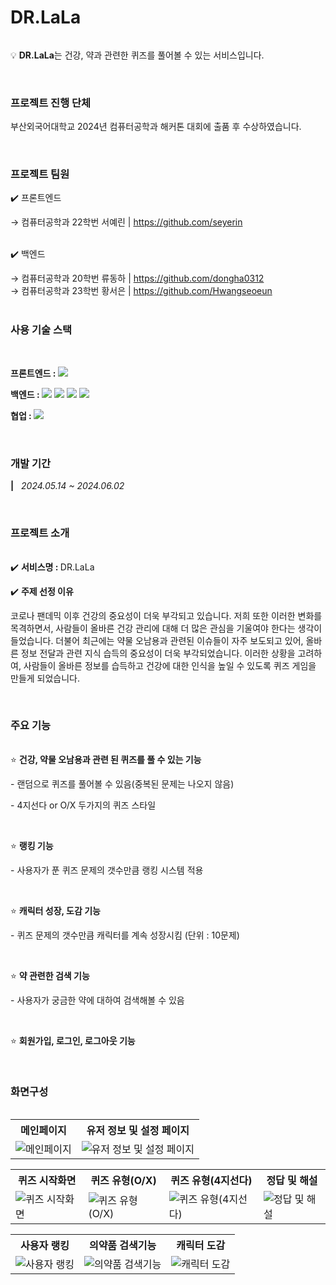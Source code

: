 <div>
    <h1>DR.LaLa</h1>
    <h6></h6>
    <div>
        <p>💡 <b>DR.LaLa</b>는 건강, 약과 관련한 퀴즈를 풀어볼 수 있는 서비스입니다.</p>
    </div>
    <br>
    <div>
        <h3>프로젝트 진행 단체</h3>
        <p>부산외국어대학교 2024년 컴퓨터공학과 해커톤 대회에 출품 후 수상하였습니다.</p>
    </div>
    <br>
    <div>
        <h3>프로젝트 팀원</h3>
        <p>✔️ 프론트엔드</p>
        → 컴퓨터공학과 22학번 서예린 | <a href="https://github.com/seyerin">https://github.com/seyerin</a>
        <br>
        <br>
        <p>✔️ 백엔드</p>
        → 컴퓨터공학과 20학번 류동하 | <a href="https://github.com/dongha0312">https://github.com/dongha0312</a><br>
        → 컴퓨터공학과 23학번 황서은 | <a href="https://github.com/Hwangseoeun">https://github.com/Hwangseoeun</a>
    </div>
    <br>
    <div>
        <h3>사용 기술 스택</h3><br>
        <p>
            <b>프론트엔드 : </b>
            <img src="https://img.shields.io/badge/React-FFDE44?style=for-the-badge&logo=React&logoColor=white" />
            <img src="https://img.shields.io/badge/styled--components-FF4C4C?style=for-the-badge&logo=styled-components&logoColor=white" alt=""/>
        </p>
        <p>
            <b>백엔드 : </b>
            <img src="https://img.shields.io/badge/Java-ED8B00?style=for-the-badge&logo=java&logoColor=white">
            <img src="https://img.shields.io/badge/SpringBoot-6DB33F?style=for-the-badge&logo=SpringBoot&logoColor=white">
            <img src="https://img.shields.io/badge/MySQL-4479A1?style=for-the-badge&logo=MySQL&logoColor=white">
            <img src="https://img.shields.io/badge/JPA(Hibernate)-59666C?style=for-the-badge&logo=hibernate&logoColor=white">
        </p>
        <p>
            <b>협업 : </b>
            <img src="https://img.shields.io/badge/notion-000000?style=for-the-badge&logo=notion&logoColor=white">
        </p>
    </div>
    <br>
    <div>
        <h3>개발 기간</h3>
        <p><b>|</b>&nbsp;&nbsp;&nbsp;<i>2024.05.14 ~ 2024.06.02</i></p>
    </div>
    <br>
    <div>
        <h3>프로젝트 소개</h3>
        <h6></h6>
        <div>
            <p>✔️ <b>서비스명 : </b>DR.LaLa</p>
        </div>
        <div>
            <p>✔️ <b>주제 선정 이유</b></p>
            <p>코로나 팬데믹 이후 건강의 중요성이 더욱 부각되고 있습니다. 저희 또한 이러한 변화를 목격하면서, 사람들이 올바른 건강 관리에 대해 더 많은 관심을 기울여야 한다는 생각이 들었습니다. 더불어 최근에는 약물 오남용과 관련된 이슈들이 자주 보도되고 있어, 올바른 정보 전달과 관련 지식 습득의 중요성이 더욱 부각되었습니다. 이러한 상황을 고려하여, 사람들이 올바른 정보를 습득하고 건강에 대한 인식을 높일 수 있도록 퀴즈 게임을 만들게 되었습니다.</p>
            <br>
            <h3>주요 기능</h3>
        <h6></h6>
        <div>
            <p>⭐️ <b>건강, 약물 오남용과 관련 된 퀴즈를 풀 수 있는 기능</b></p>
            <p>- 랜덤으로 퀴즈를 풀어볼 수 있음(중복된 문제는 나오지 않음)</p>
            <p>- 4지선다 or O/X 두가지의 퀴즈 스타일</p>
        </div>
        <br>
        <div>
            <p>⭐️ <b>랭킹 기능</b></p>
            <p>- 사용자가 푼 퀴즈 문제의 갯수만큼 랭킹 시스템 적용</p>
        </div>
        <br>
        <div>
            <p>⭐️ <b>캐릭터 성장, 도감 기능</b></p>
            <p>- 퀴즈 문제의 갯수만큼 캐릭터를 계속 성장시킴 (단위 : 10문제)</p>
        </div>
        <br>
        <div>
            <p>⭐️ <b>약 관련한 검색 기능</b></p>
            <p>- 사용자가 궁금한 약에 대하여 검색해볼 수 있음</p>
        </div>
        <br>
        <div>
            <p>⭐️ <b>회원가입, 로그인, 로그아웃 기능</b></p>
        </div>        
    </div>
    <br>
    <div>
        <h3>화면구성</h3>
        <h6></h6>
        <table>
            <tr>
                <th>메인페이지</th>
                <th>유저 정보 및 설정 페이지</th>
            </tr>
            <tr>
                <td><img alt="메인페이지" src="https://github.com/DR-LaLa/.github/assets/129192366/eaf41a5b-7257-4038-b379-c7c9a5a5760a"></td>
                <td><img alt="유저 정보 및 설정 페이지" src="https://github.com/DR-LaLa/.github/assets/129192366/42206ee7-8c6a-4a36-b5c5-a29e507db8db"></td>
            </tr>
        </table>
        <table>
            <tr>
                <th>퀴즈 시작화면</th>
                <th>퀴즈 유형(O/X)</th>
                <th>퀴즈 유형(4지선다)</th>
                <th>정답 및 해설</th>
            </tr>
            <tr>
                <td><img alt="퀴즈 시작화면" src="https://github.com/DR-LaLa/.github/assets/129192366/d9c23880-1756-4710-a3d8-a464013e4677"></td>
                <td><img alt="퀴즈 유형(O/X)" src="https://github.com/DR-LaLa/.github/assets/129192366/07360785-de24-4b94-9b92-a340486bb84d"></td>
                <td><img alt="퀴즈 유형(4지선다)" src="https://github.com/DR-LaLa/.github/assets/129192366/3bbe8374-2ae5-4953-b330-dd924f09f368"></td>
                <td><img alt="정답 및 해설" src="https://github.com/DR-LaLa/.github/assets/129192366/20a10359-a68d-4ae7-81bc-cd2e24dfb944"></td>
            </tr>
        </table>
        <table>
            <tr>
                <th>사용자 랭킹</th>
                <th>의약품 검색기능</th>
                <th>캐릭터 도감</th>
            </tr>
            <tr>
                <td><img alt="사용자 랭킹" src="https://github.com/DR-LaLa/.github/assets/129192366/9f77a75d-9d72-4b07-9641-fd4ab6bde50c"></td>
                <td><img alt="의약품 검색기능" src="https://github.com/DR-LaLa/.github/assets/129192366/11a2ccb0-9721-4052-b5fd-07be635a9383"></td>
                <td><img alt="캐릭터 도감" src="https://github.com/DR-LaLa/.github/assets/129192366/c4d49554-e622-489a-8336-bf942002614e"></td>
            </tr>
        </table>
    </div>
</div>

